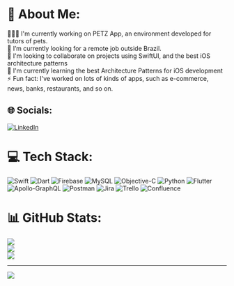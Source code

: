 # 💫 About Me:
👨🏻‍💻 I'm currently working on PETZ App, an environment developed for tutors of pets. <br> 🔭 I’m currently looking for a remote job outside Brazil. <br>👯  I'm looking to collaborate on projects using SwiftUI, and the best iOS architecture patterns<br>🌱 I'm currently learning the best Architecture Patterns for iOS development<br>⚡ Fun fact: I've worked on lots of kinds of apps, such as e-commerce, news, banks, restaurants, and so on. 


## 🌐 Socials:
[![LinkedIn](https://img.shields.io/badge/LinkedIn-%230077B5.svg?logo=linkedin&logoColor=white)](https://linkedin.com/in/luannluna) 

# 💻 Tech Stack:
![Swift](https://img.shields.io/badge/swift-F54A2A?style=for-the-badge&logo=swift&logoColor=white) ![Dart](https://img.shields.io/badge/dart-%230175C2.svg?style=for-the-badge&logo=dart&logoColor=white) ![Firebase](https://img.shields.io/badge/firebase-%23039BE5.svg?style=for-the-badge&logo=firebase) ![MySQL](https://img.shields.io/badge/mysql-%2300000f.svg?style=for-the-badge&logo=mysql&logoColor=white) ![Objective-C](https://img.shields.io/badge/OBJECTIVE--C-%233A95E3.svg?style=for-the-badge&logo=apple&logoColor=white) ![Python](https://img.shields.io/badge/python-3670A0?style=for-the-badge&logo=python&logoColor=ffdd54) ![Flutter](https://img.shields.io/badge/Flutter-%2302569B.svg?style=for-the-badge&logo=Flutter&logoColor=white) ![Apollo-GraphQL](https://img.shields.io/badge/-ApolloGraphQL-311C87?style=for-the-badge&logo=apollo-graphql) ![Postman](https://img.shields.io/badge/Postman-FF6C37?style=for-the-badge&logo=postman&logoColor=white) ![Jira](https://img.shields.io/badge/jira-%230A0FFF.svg?style=for-the-badge&logo=jira&logoColor=white) ![Trello](https://img.shields.io/badge/Trello-%23026AA7.svg?style=for-the-badge&logo=Trello&logoColor=white) ![Confluence](https://img.shields.io/badge/confluence-%23172BF4.svg?style=for-the-badge&logo=confluence&logoColor=white)
# 📊 GitHub Stats:
![](https://github-readme-stats.vercel.app/api?username=LUANNLUNA&theme=dark&hide_border=false&include_all_commits=false&count_private=false)<br/>
![](https://github-readme-streak-stats.herokuapp.com/?user=LUANNLUNA&theme=dark&hide_border=false)<br/>
![](https://github-readme-stats.vercel.app/api/top-langs/?username=LUANNLUNA&theme=dark&hide_border=false&include_all_commits=false&count_private=false&layout=compact)

---
[![](https://visitcount.itsvg.in/api?id=LUANNLUNA&icon=0&color=12)](https://visitcount.itsvg.in)

<!-- Proudly created with GPRM ( https://gprm.itsvg.in ) -->